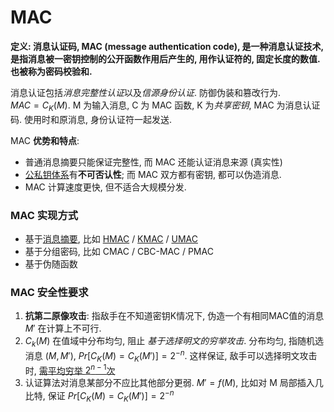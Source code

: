 
# MAC

**定义: 消息认证码, MAC (message authentication code), 是一种消息认证技术, 是指消息被一密钥控制的公开函数作用后产生的, 用作认证符的, 固定长度的数值. 也被称为密码校验和.**  

消息认证包括*消息完整性认证*以及*信源身份认证*. 防御伪装和篡改行为.  
$MAC=C_{K}(M)$. M 为输入消息, C 为 MAC 函数, K 为*共享密钥*, MAC 为消息认证码. 使用时和原消息, 身份认证符一起发送.

MAC **优势和特点**:  
- 普通消息摘要只能保证完整性, 而 MAC 还能认证消息来源 (真实性)
- [公私钥体系](../../公钥密码/数字签名/数字签名.md)有**不可否认性**; 而 MAC 双方都有密钥, 都可以伪造消息. 
- MAC 计算速度更快, 但不适合大规模分发.

### MAC 实现方式

- 基于[消息摘要](../消息摘要.md), 比如 [HMAC](HMAC.md) / [KMAC](KMAC.md) / [UMAC](UMAC.md)
- 基于分组密码, 比如  CMAC / CBC-MAC / PMAC
- 基于伪随函数

### MAC 安全性要求

1. **抗第二原像攻击**: 指敌手在不知道密钥K情况下, 伪造一个有相同MAC值的消息 $M'$ 在计算上不可行.
2. $C_{k}(M)$ 在值域中分布均匀, 阻止 *基于选择明文的穷举攻击*. 分布均匀, 指随机选消息 $(M, M')$, $Pr[C_{K}(M)=C_{K}(M')]=2^{-n}$. 这样保证, 敌手可以选择明文攻击时, [需平均穷举 $2^{n-1}$次](../生日攻击.md)
3. 认证算法对消息某部分不应比其他部分更弱. $M'=f(M)$, 比如对 M 局部插入几比特, 保证 $Pr[C_{K}(M)=C_{K}(M')]=2^{-n}$

